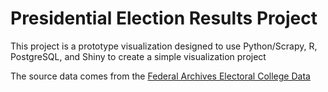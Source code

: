 # Presidential Election Results Project

This project is a prototype visualization designed to use Python/Scrapy, R, PostgreSQL, and Shiny to create a simple visualization project

The source data comes from the [Federal Archives Electoral College Data](https://www.archives.gov/federal-register/electoral-college/scores.html)
